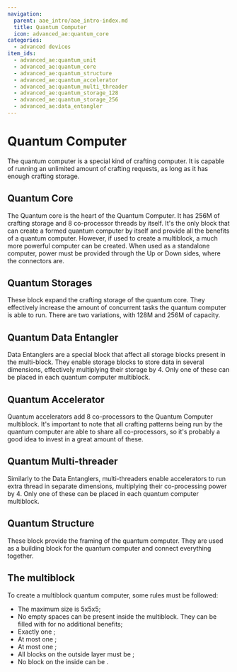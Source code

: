 ```yaml
---
navigation:
  parent: aae_intro/aae_intro-index.md
  title: Quantum Computer
  icon: advanced_ae:quantum_core
categories:
  - advanced devices
item_ids:
  - advanced_ae:quantum_unit
  - advanced_ae:quantum_core
  - advanced_ae:quantum_structure
  - advanced_ae:quantum_accelerator
  - advanced_ae:quantum_multi_threader
  - advanced_ae:quantum_storage_128
  - advanced_ae:quantum_storage_256
  - advanced_ae:data_entangler
---
```


# Quantum Computer

The quantum computer is a special kind of crafting computer. It is capable of running an unlimited amount of crafting
requests, as long as it has enough crafting storage.

<GameScene zoom="2" background="transparent">
  <ImportStructure src="../structure/quantum_computer_multiblock.snbt"></ImportStructure>
</GameScene>

## Quantum Core

<BlockImage id="advanced_ae:quantum_core" p:powered="true" p:formed="true" scale="4"></BlockImage>

The Quantum core is the heart of the Quantum Computer. It has 256M of crafting storage and 8 co-processor threads by
itself. It's the only block that can create a formed quantum computer by itself and provide all the benefits of a
quantum computer. However, if used to create a multiblock, a much more powerful computer can be created. When used as a
standalone computer, power must be provided through the Up or Down sides, where the connectors are.

## Quantum Storages

<Row gap="20">
<BlockImage id="advanced_ae:quantum_storage_128" scale="4"></BlockImage>
<BlockImage id="advanced_ae:quantum_storage_256" scale="4"></BlockImage>
</Row>

These block expand the crafting storage of the quantum core. They effectively increase the amount of concurrent tasks
the quantum computer is able to run. There are two variations, with 128M and 256M of capacity.

## Quantum Data Entangler

<BlockImage id="advanced_ae:data_entangler" scale="4"></BlockImage>

Data Entanglers are a special block that affect all storage blocks present in the multi-block. They enable storage
blocks to store data in several dimensions, effectively multiplying their storage by 4. Only one of these can be placed
in each quantum computer multiblock.

## Quantum Accelerator

<BlockImage id="advanced_ae:quantum_accelerator" scale="4"></BlockImage>

Quantum accelerators add 8 co-processors to the Quantum Computer multiblock. It's important to note that all crafting
patterns being run by the quantum computer are able to share all co-processors, so it's probably a good idea to invest
in a great amount of these.

## Quantum Multi-threader

<BlockImage id="advanced_ae:quantum_multi_threader" scale="4"></BlockImage>

Similarly to the Data Entanglers, multi-threaders enable accelerators to run extra thread in separate dimensions,
multiplying their co-processing power by 4. Only one of these can be placed in each quantum computer multiblock.

## Quantum Structure

<Row gap="20">
<BlockImage id="advanced_ae:quantum_structure" scale="4"></BlockImage>
<BlockImage id="advanced_ae:quantum_structure" p:formed="true" scale="4"></BlockImage>
</Row>

These block provide the framing of the quantum computer. They are used as a building block for the quantum computer and
connect everything together.

## The multiblock

To create a multiblock quantum computer, some rules must be followed:
- The maximum size is 5x5x5;
- No empty spaces can be present inside the multiblock. They can be filled with <ItemLink id="advanced_ae:quantum_unit" />
for no additional benefits;
- Exactly one <ItemLink id="advanced_ae:quantum_core" />;
- At most one <ItemLink id="advanced_ae:data_entangler" />;
- At most one <ItemLink id="advanced_ae:quantum_multi_threader" />;
- All blocks on the outside layer must be <ItemLink id="advanced_ae:quantum_structure" />;
- No block on the inside can be <ItemLink id="advanced_ae:quantum_structure" />.